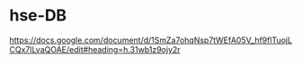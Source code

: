 # hse-DB
https://docs.google.com/document/d/1SmZa7ohqNsp7tWEfA05V_hf9flTuojLCQx7lLvaQOAE/edit#heading=h.31wb1z9ojy2r
